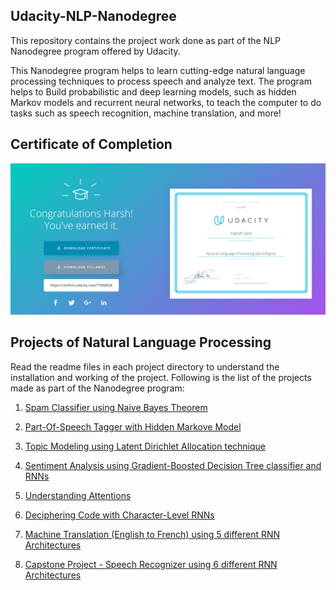 ## Udacity-NLP-Nanodegree
This repository contains the project work done as part of the NLP Nanodegree program offered by Udacity.

This Nanodegree program helps to learn cutting-edge natural language processing techniques to process speech and analyze text. The program helps to Build probabilistic and deep learning models, such as hidden Markov models and recurrent neural networks, to teach the computer to do tasks such as speech recognition, machine translation, and more!

## Certificate of Completion

![NLP](nlp-certificate.png)

## Projects of Natural Language Processing
Read the readme files in each project directory to understand the installation and working of the project. Following is the list of the projects made as part of the Nanodegree program:

1. [Spam Classifier using Naive Bayes Theorem](https://github.com/hjain5164/Udacity-NLP-Nanodegree/tree/master/Spam%20Classifier%20-%20Project%20Work-1)

2. [Part-Of-Speech Tagger with Hidden Markove Model](https://github.com/hjain5164/Udacity-NLP-Nanodegree/tree/master/Part%20of%20Speech%20Tagger%20using%20HMM%20-%20Project%20Work-2)

3. [Topic Modeling using Latent Dirichlet Allocation technique](https://github.com/hjain5164/Udacity-NLP-Nanodegree/tree/master/Topic%20Modeling%20-%20Project%20Work-3)

4. [Sentiment Analysis using Gradient-Boosted Decision Tree classifier and RNNs](https://github.com/hjain5164/Udacity-NLP-Nanodegree/tree/master/Sentiment%20Analysis%20-%20Project%20Work-4)

5. [Understanding Attentions](https://github.com/hjain5164/Udacity-NLP-Nanodegree/tree/master/Understanding%20Attention%20-%20Project%20Work-5)

6. [Deciphering Code with Character-Level RNNs](https://github.com/hjain5164/Udacity-NLP-Nanodegree/tree/master/Deciphering%20Code%20with%20Character-Level%20RNN%20-%20Project%20Work-6)

7. [Machine Translation (English to French) using 5 different RNN Architectures](https://github.com/hjain5164/Udacity-NLP-Nanodegree/tree/master/Machine%20Translation%20(English%20to%20French)%20-%20Project%20Work-7)

8. [Capstone Project - Speech Recognizer using 6 different RNN Architectures](https://github.com/hjain5164/Udacity-NLP-Nanodegree/tree/master/Speech%20Recognizer%20-%20Project%20Work-8)

